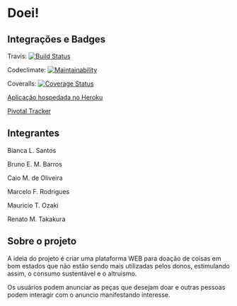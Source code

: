 # Doei!

## Integrações e Badges
Travis: [![Build Status](https://travis-ci.org/limabia/doei.svg?branch=master)](https://travis-ci.org/github/limabia/doei)


Codeclimate: [![Maintainability](https://api.codeclimate.com/v1/badges/74f36bdefb43b427e55f/maintainability)](https://codeclimate.com/github/limabia/sin5005-g1/maintainability)


Coveralls: [![Coverage Status](https://coveralls.io/repos/github/limabia/sin5005-g1/badge.svg)](https://coveralls.io/github/limabia/sin5005-g1)


[Aplicação hospedada no Heroku ](https://sin5005-g1.herokuapp.com/)


[Pivotal Tracker ]()



## Integrantes
Bianca L. Santos


Bruno E. M. Barros


Caio M. de Oliveira


Marcelo F. Rodrigues


Mauricio T. Ozaki


Renato M. Takakura



## Sobre o projeto
A ideia do projeto é criar uma plataforma WEB para doação de coisas em bom estados que não estão sendo mais utilizadas pelos donos, estimulando assim, o consumo sustentável e o altruismo.

Os usuários podem anunciar as peças que desejam doar e outras pessoas podem interagir com o anuncio manifestando interesse. 

